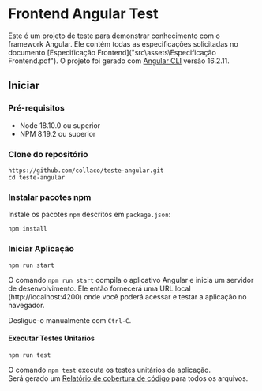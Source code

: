 # Frontend Angular Test 

Este é um projeto de teste para demonstrar conhecimento com o framework Angular. Ele contém todas as especificações solicitadas no documento [Especificação Frontend]("src\assets\Especificação Frontend.pdf"). O projeto foi gerado com [Angular CLI](https://github.com/angular/angular-cli) versão 16.2.11.

## Iniciar

### Pré-requisitos

- Node 18.10.0 ou superior
- NPM 8.19.2 ou superior

### Clone do repositório

```shell
https://github.com/collaco/teste-angular.git
cd teste-angular
```

### Instalar pacotes npm

Instale os pacotes `npm` descritos em `package.json`:

```shell
npm install
```

### Iniciar Aplicação

```shell
npm run start
```

O comando `npm run start` compila o aplicativo Angular e inicia um servidor de desenvolvimento. Ele então fornecerá uma URL local (http://localhost:4200) onde você poderá acessar e testar a aplicação no navegador.

Desligue-o manualmente com `Ctrl-C`.

#### Executar Testes Unitários

```shell
npm run test
```

O comando `npm test` executa os testes unitários da aplicação.               
Será gerado um [Relatório de cobertura de código](coverage\teste\index.html) para todos os arquivos.
